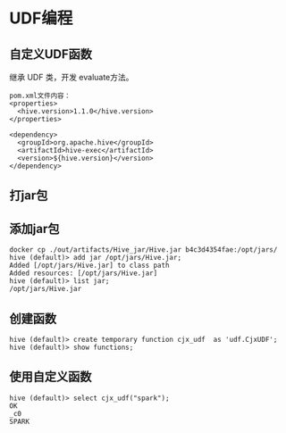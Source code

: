 # UDF编程
## 自定义UDF函数
继承 UDF 类，开发 evaluate方法。
```
pom.xml文件内容：
<properties>
  <hive.version>1.1.0</hive.version>
</properties>

<dependency>
  <groupId>org.apache.hive</groupId>
  <artifactId>hive-exec</artifactId>
  <version>${hive.version}</version>
</dependency>
```
## 打jar包
## 添加jar包
```
docker cp ./out/artifacts/Hive_jar/Hive.jar b4c3d4354fae:/opt/jars/
hive (default)> add jar /opt/jars/Hive.jar;
Added [/opt/jars/Hive.jar] to class path
Added resources: [/opt/jars/Hive.jar]
hive (default)> list jar;
/opt/jars/Hive.jar
```  
## 创建函数
```
hive (default)> create temporary function cjx_udf  as 'udf.CjxUDF';
hive (default)> show functions;
```
## 使用自定义函数
```
hive (default)> select cjx_udf("spark");
OK
_c0
SPARK
```